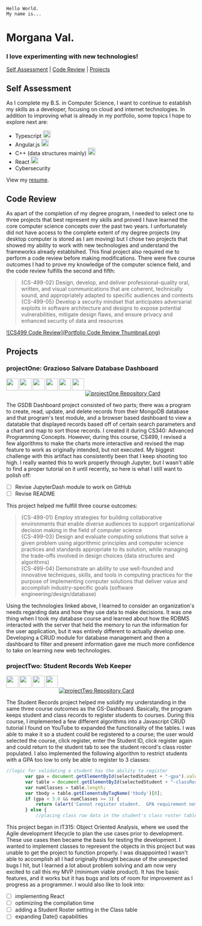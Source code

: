 ```
Hello World. 
My name is...
```
# Morgana Val.
### I love experimenting with new technologies!

[Self Assessment](#self-assessment) | [Code Review](#code-review) | [Projects](#projects) 

## Self Assessment



As I complete my B.S. in Computer Science, I want to continue to establish my skills as a developer, focusing on cloud and internet technologies. In addition to improving what is already in my portfolio, some topics I hope to explore next are:
- Typescript [<img height="20" width="20" src="https://cdn.jsdelivr.net/npm/simple-icons@v5/icons/typescript.svg" />](typescriptlang.org) 
- Angular.js [<img height="20" width="20" src="https://cdn.jsdelivr.net/npm/simple-icons@v5/icons/angularjs.svg" />](angularjs.org) 
- C++ (data structures mainly) [<img height="20" width="20" src="https://cdn.jsdelivr.net/npm/simple-icons@v5/icons/cplusplus.svg" />](https://www.cplusplus.com) 
- React [<img height="20" width="20" src="https://cdn.jsdelivr.net/npm/simple-icons@v5/icons/react.svg" />](reactjs.org) 
- Cybersecurity

View my [resume](https://www.notion.so/morganaval/Morgana-Val-eb08d6e601924ca2963c59f242514500).

## Code Review
As apart of the completion of my degree program, I needed to select one to three projects that best represent my skills and proved I have learned the core computer science concepts over the past two years.  I unfortunately did not have access to the complete extent of my degree projects (my desktop computer is stored as I am moving) but I chose two projects that showed my ability to work with new technologies and understand the frameworks already establsihed.  This final project also required me to perform a code review before making modifications.  There were five course outcomes I had to prove my knowledge of the computer science field, and the code review fulfills the second and fifth:

> {CS-499-02} Design, develop, and deliver professional-quality oral, written, and visual communications that are coherent, technically sound,
and appropriately adapted to specific audiences and contexts <br/>
> {CS-499-05} Develop a security mindset that anticipates adversarial exploits in software architecture and designs to expose potential vulnerabilities,
mitigate design flaws, and ensure privacy and enhanced security of data and resources 

[![CS499 Code Review](Portfolio Code Review Thumbnail.png)](https://www.loom.com/share/58fb4ee2a6bd4f29b211d4e682f31f07?sharedAppSource=personal_library "CS499 Github Pages Portfolio Code Review")


## Projects
### projectOne: Grazioso Salvare Database Dashboard 
[<img align="left" height="32" width="32" src="https://cdn.jsdelivr.net/npm/simple-icons@v5/icons/python.svg" />](python.org) 


[<img align="left" height="32" width="32" src="https://cdn.jsdelivr.net/npm/simple-icons@v5/icons/mongodb.svg" />](mongodb.com) 


[<img align="left" height="32" width="32" src="https://cdn.jsdelivr.net/npm/simple-icons@v5/icons/json.svg" />](https://www.json.org) 


[<img align="left" height="32" width="32" src="https://cdn.jsdelivr.net/npm/simple-icons@v5/icons/numpy.svg" />](numpy.org) 


[<img align="left" height="32" width="32" src="https://cdn.jsdelivr.net/npm/simple-icons@v5/icons/pandas.svg" />](pandas.pydata.org) 


[<img align="left" height="32" width="32" src="https://cdn.jsdelivr.net/npm/simple-icons@v5/icons/plotly.svg" />](plotly.com/dash/)<br/>   


[![projectOne Repository Card](https://github-readme-stats.vercel.app/api/pin/?username=morgval&repo=GS-Dashboard)](https://github.com/morgval/GS-Dashboard)

The GSDB Dashboard project consisted of two parts; there was a program to create, read, update, and delete records from their MongoDB database and that program's test module, and a browser based dashboard to view a datatable that displayed records based off of certain search parameters and a chart and map to sort those records.  I created it during CS340: Advanced Programming Concepts.  However, during this course, CS499, I revised a few algorithms to make the charts more interactive and revised the map feature to work as originally intended, but not executed.  My biggest challenge with this artifact has consistently been that I keep shooting too high. I really wanted this to work properly through Jupyter, but I wasn't able to find a proper tutorial on it until recently, so here is what I still want to polish off:

- [ ] Revise JupyterDash module to work on GitHub
- [ ] Revise README

This project helped me fulfill three course outcomes:

> {CS-499-01} Employ strategies for building collaborative environments that enable diverse audiences to support organizational decision
making in the field of computer science <br/>
> {CS-499-03} Design and evaluate computing solutions that solve a given problem using algorithmic principles and computer science practices and
standards appropriate to its solution, while managing the trade-offs involved in design choices (data structures and algorithms) <br/>
> {CS-499-04} Demonstrate an ability to use well-founded and innovative techniques, skills, and tools in computing practices for the purpose of
implementing computer solutions that deliver value and accomplish industry-specific goals (software engineering/design/database) 

Using the technologies linked above, I learned to consider an organization's needs regarding data and how they use data to make decisions. It was one thing when I took my database course and learned about how the RDBMS interacted with the server that held the memory to run the information for the user application, but it was entirely different to actually develop one.  Developing a CRUD module for database management and then a dashboard to filter and present information gave me much more confidence to take on learning new web technologies.  

### projectTwo: Student Records Web Keeper
[<img align="left" height="32" width="32" src="https://cdn.jsdelivr.net/npm/simple-icons@v5/icons/html5.svg" />](https://developer.mozilla.org/en-US/docs/Web/HTML) 


[<img align="left" height="32" width="32" src="https://cdn.jsdelivr.net/npm/simple-icons@v5/icons/javascript.svg" />](javascript.com) 


[<img align="left" height="32" width="32" src="https://cdn.jsdelivr.net/npm/simple-icons@v5/icons/bootstrap.svg" />](getbootstrap.com) 


[<img align="left" height="32" width="32" src="https://cdn.jsdelivr.net/npm/simple-icons@v5/icons/jquery.svg" />](jquery.com)<br/>   


[![projectTwo Repository Card](https://github-readme-stats.vercel.app/api/pin/?username=morgval&repo=Student-Records-Dashboard)](https://github.com/morgval/Student-Records-Dashboard)

The Student Records project helped me solidify my understanding in the same three course outcomes as the GS-Dashboard. Basically, the program keeps student and class records to register students to courses.  During this course, I implemented a few different algorithms into a Javascript CRUD tutorial I found on YouTube to expanded the functionality of the tables.  I was able to make it so a student could be registered to a course; the user would selected the course, click register, enter the Student ID, click register again and could return to the student tab to see the student record's class roster populated.  I also implemented the following algorithm to restrict students with a GPA too low to only be able to register to 3 classes:

```javascript
//logic for validating a student has the ability to register
       var gpa = document.getElementById(selectedStudent + "-gpa").value; //get GPA data for student (in fourth column)
       var table = document.getElementById(selectedStudent + "-classRoster");
       var numClasses = table.length;
       var tbody = table.getElementsByTagName('tbody')[0];
       if (gpa < 3.0 && numClasses >= 3) {
           return (alert('Cannot register student.  GPA requirement not met.'))
       } else {
           //placing class row data in the student's class roster table
```

This project began in IT315: Object Oriented Analysis, where we used the Agile development lifecycle to plan the use cases prior to development.  These use cases then became the basis for testing the development. I wanted to implement classes to represent the objects in this project but was unable to get the project to function properly.  I was disappointed I wasn't able to accomplish all I had originally thought because of the unexpected bugs I hit, but I learned a lot about problem solving and am now very excited to call this my MVP (minimum viable product).  It has the basic features, and it works but it has bugs and lots of room for improvement as I progress as a programmer.  I would also like to look into:

- [ ] implementing React
- [ ] optimiziing the compilation time
- [ ] adding a Student Roster setting in the Class table
- [ ] expanding Date() capabilities

